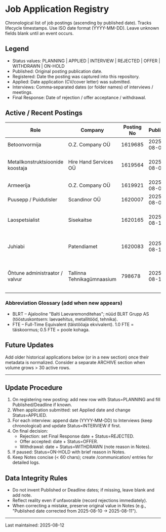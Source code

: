 # Job Application Registry

Chronological list of job postings (ascending by published date). Tracks lifecycle timestamps. Use ISO date format (YYYY-MM-DD). Leave unknown fields blank until an event occurs.

## Legend

- Status values: PLANNING | APPLIED | INTERVIEW | REJECTED | OFFER | WITHDRAWN | ON-HOLD
- Published: Original posting publication date.
- Registered: Date the posting was captured into this repository.
- Applied: Date application (CV/cover letter) was submitted.
- Interviews: Comma‑separated dates (or folder names) of interviews / meetings.
- Final Response: Date of rejection / offer acceptance / withdrawal.

## Active / Recent Postings

| Role | Company | Posting No | Published | Deadline | Registered | Applied | Interviews | Final Response | Status | Notes |
|------|---------|------------|-----------|----------|-----------|---------|------------|----------------|--------|-------|
| Betoonvormija | O.Z. Company OÜ | 1619685 | 2025-08-06 | 2025-09-04 | 2025-08-12 |  |  |  | PLANNING | Renditöö BETONEKS |
| Metallkonstruktsioonide koostaja | Hire Hand Services OÜ | 1619564 | 2025-08-06 | 2025-09-05 | 2025-08-12 |  |  |  | PLANNING | DEFER (fookus IT); BLRT; 5 kohta |
| Armeerija | O.Z. Company OÜ | 1619921 | 2025-08-08 | 2025-09-05 | 2025-08-12 |  |  |  | PLANNING | Renditöö BETONEKS |
| Puusepp / Puidutisler | Scandinor OÜ | 1620007 | 2025-08-08 | 2025-09-07 | 2025-08-12 |  |  |  | PLANNING | 4 openings |
| Laospetsialist | Sisekaitse | 1620165 | 2025-08-11 | 2025-08-21 | 2025-08-12 |  |  |  | PLANNING | Archive captured 2025-08-12 |
| Juhiabi | Patendiamet | 1620083 | 2025-08-11 | 2025-08-24 | 2025-08-12 |  |  |  | PLANNING | Verbatim text provided by user |
| Õhtune administraator / valvur | Tallinna Tehnikagümnaasium | 798678 | 2025-08-11 | 2025-08-14 | 2025-08-12 |  |  |  | PLANNING | Evening shift, 0.5 FTE (half-time), €443 |

### Abbreviation Glossary (add when new appears)

- BLRT – Ajalooline "Balti Laevaremonditehas"; nüüd BLRT Grupp AS (tööstuskontsern: laevaehitus, metallitööd, tehnika).
- FTE – Full-Time Equivalent (täistööaja ekvivalent). 1.0 FTE = täiskoormus; 0.5 FTE = poole kohaga.

## Future Updates

Add older historical applications below (or in a new section) once their metadata is normalized. Consider a separate ARCHIVE section when volume grows > 30 active rows.

---

## Update Procedure

1. On registering new posting: add new row with Status=PLANNING and fill Published/Deadline if known.
2. When application submitted: set Applied date and change Status=APPLIED.
3. For each interview: append date (YYYY-MM-DD) to Interviews (keep chronological) and update Status=INTERVIEW if first.
4. On final decision:
   - Rejection: set Final Response date + Status=REJECTED.
   - Offer accepted: date + Status=OFFER.
   - Withdrawal: date + Status=WITHDRAWN (note reason in Notes).
5. If paused: Status=ON-HOLD with brief reason in Notes.
6. Keep Notes concise (< 60 chars); create /communication/ entries for detailed logs.

## Data Integrity Rules

- Do not invent Published or Deadline dates; if missing, leave blank and add note.
- Reflect reality even if unfavorable (record rejections immediately).
- When correcting a mistake, preserve original value in Notes (e.g., "Published date corrected from 2025-08-10 → 2025-08-11").

---

Last maintained: 2025-08-12

